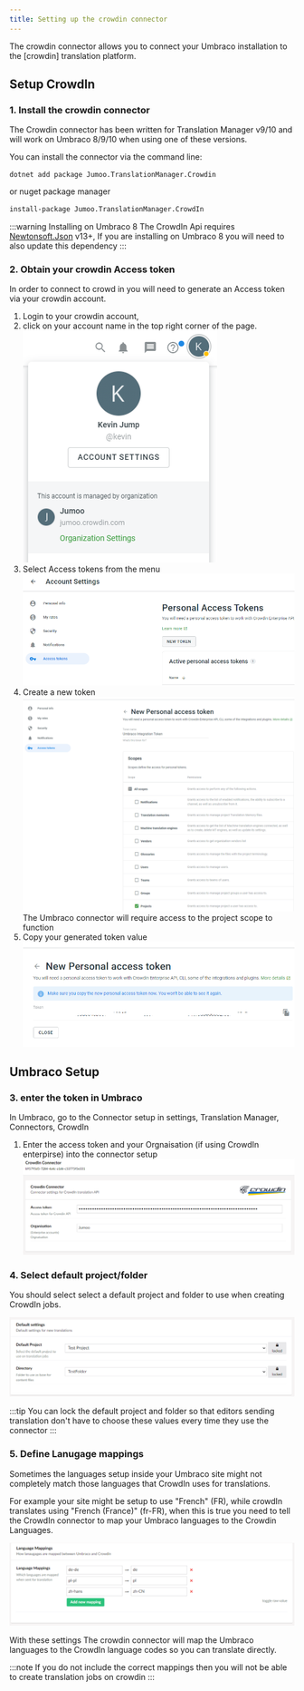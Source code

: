 ```yaml
---
title: Setting up the crowdin connector
---
```


The crowdin connector allows you to connect your Umbraco installation to the [crowdin] translation platform.

## Setup CrowdIn 

### 1. Install the crowdin connector 

The Crowdin connector has been written for Translation Manager v9/10 and will work on Umbraco 8/9/10 when using one of these versions.

You can install the connector via the command line: 

```cli
dotnet add package Jumoo.TranslationManager.Crowdin
```

or nuget package manager 

```cls
install-package Jumoo.TranslationManager.CrowdIn
```

:::warning Installing on Umbraco 8
The CrowdIn Api requires [Newtonsoft.Json](https://www.newtonsoft.com/json) v13+, If you are installing on Umbraco 8 you will need to also update this dependency
:::

### 2. Obtain your crowdin Access token

In order to connect to crowd in you will need to generate an Access token via your crowdin account.

1. Login to your crowdin account, 
2. click on your account name in the top right corner of the page. 
![](crowdin_account.png)
3. Select Access tokens from the menu
![](crowdin_newtoken.png)
4. Create a new token 
![](crowdin_tokensetup.png)
The Umbraco connector will require access to the project scope to function
5. Copy your generated token value
![](crowdin_token.png)

## Umbraco Setup

### 3. enter the token in Umbraco

In Umbraco, go to the Connector setup in settings, Translation Manager, Connectors, CrowdIn

1. Enter the access token and your Orgnaisation (if using CrowdIn enterpirse) into the connector setup
![](tm_accesstoken.png)

### 4. Select default project/folder

You should select select a default project and folder to use when creating CrowdIn jobs. 

![](tm_defaults.png)

:::tip
You can lock the default project and folder so that editors sending translation don't have to choose these values every time they use the connector
:::


### 5. Define Lanugage mappings

Sometimes the languages setup inside your Umbraco site might not completely match those languages that CrowdIn uses for translations. 

For example your site might be setup to use "French" (FR), while crowdIn translates using "French (France)" (fr-FR), when this is true you need to tell the CrowdIn connector to map your Umbraco languages to the Crowdin Languages. 

![](tm_mappings.png)

With these settings The crowdin connector will map the Umbraco languages to the CrowdIn language codes so you can translate directly. 

:::note
If you do not include the correct mappings then you will not be able to create translation jobs on crowdin
:::